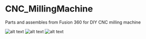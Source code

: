 # CNC_MillingMachine
Parts and assembles from Fusion 360 for DIY CNC milling machine

![alt text](https://github.com/r-smalec/CNC_MillingMachine/blob/main/1.PNG?raw=true)
![alt text](https://github.com/r-smalec/CNC_MillingMachine/blob/main/2.PNG?raw=true)
![alt text](https://github.com/r-smalec/CNC_MillingMachine/blob/main/3.PNG?raw=true)
